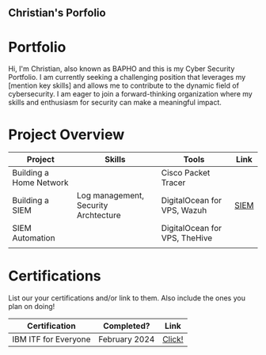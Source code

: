 ## Christian's Porfolio

# Portfolio

Hi, I'm Christian, also known as BAPHO and this is my Cyber Security Portfolio. I am currently seeking a challenging position that leverages my [mention key skills] and allows me to contribute to the dynamic field of cybersecurity. I am eager to join a forward-thinking organization where my skills and enthusiasm for security can make a meaningful impact.


# Project Overview 
|     Project     |                 Skills                |     Tools       |      Link       |
| --------------- | ------------------------------------- | --------------- | --------------- |
|       Building a Home Network          |                                       |     Cisco Packet Tracer            |                 |
| Building a SIEM | Log management, Security Archtecture  | DigitalOcean for VPS, Wazuh|  <a href="[https://google.com]https://github.com/iMentorYT/SIEM/tree/main">SIEM</a>   |
|       SIEM Automation          |                                       |     DigitalOcean for VPS, TheHive            |                 |
|                 |                                       |                 |                 |


# Certifications 
List our your certifications and/or link to them. Also include the ones you plan on doing!

|     Certification     |               Completed?               |     Link       |
| --------------------  | -------------------------------------- | ---------------| 
| IBM ITF for Everyone     |                February 2024                |     <a href="https://google.com]https://github.com/iMentorYT/SIEM/tree/main](https://www.coursera.org/account/accomplishments/verify/JUCMZXK7ALQC)https://www.coursera.org/account/accomplishments/verify/JUCMZXK7ALQC">Click!</a>        | 
